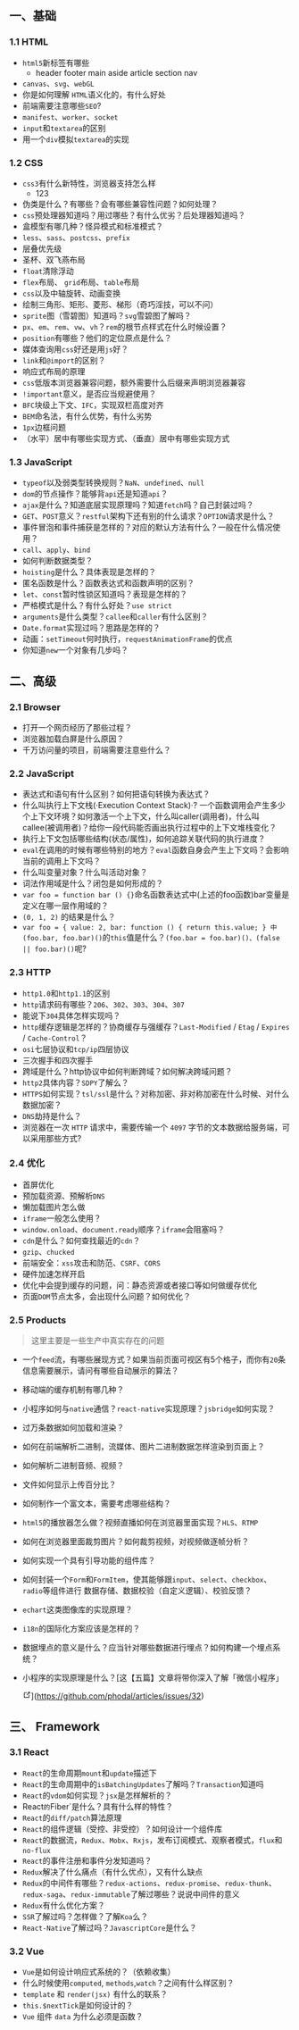 ##  一、基础

###  1.1 HTML

* `html5`新标签有哪些
  - header footer main aside article section nav 
* `canvas`、`svg`、`webGL`
* 你是如何理解 `HTML`语义化的，有什么好处
* 前端需要注意哪些`SEO`?
* `manifest`、`worker`、`socket`
* `input`和`textarea`的区别
* 用一个`div`模拟`textarea`的实现

### 1.2  CSS

* `css3`有什么新特性，浏览器支持怎么样
  - 123
* 伪类是什么？有哪些？会有哪些兼容性问题？如何处理？
* `css`预处理器知道吗？用过哪些？有什么优劣？后处理器知道吗？
* 盒模型有哪几种？怪异模式和标准模式？
* `less`、`sass`、`postcss`、`prefix`
* 层叠优先级
* 圣杯、双飞燕布局
* `float`清除浮动
* `flex`布局、 `grid`布局、`table`布局
* `css`以及中轴旋转、动画变换
* 绘制三角形、矩形、菱形、梯形（奇巧淫技，可以不问）
* `sprite`图（雪碧图）知道吗？`svg`雪碧图了解吗？
* `px`、`em`、`rem`、`vw`、`vh`？`rem`的根节点样式在什么时候设置？
* `position`有哪些？他们的定位原点是什么？
* 媒体查询用`css`好还是用`js`好？
* `link`和`@import`的区别？
* 响应式布局的原理
* `css`低版本浏览器兼容问题，额外需要什么后缀来声明浏览器兼容
* `!important`意义，是否应当规避使用？
* `BFC`块级上下文、`IFC`，实现双栏高度对齐
* `BEM`命名法，有什么优势，有什么劣势
* `1px`边框问题
* （水平）居中有哪些实现方式、（垂直）居中有哪些实现方式

###  1.3 JavaScript

* `typeof`以及弱类型转换规则？`NaN`、`undefined`、`null`
* `dom`的节点操作？能够背`api`还是知道`api`？
* `ajax`是什么？知道底层实现原理吗？知道`fetch`吗？自己封装过吗？
* `GET`、`POST`意义？`restful`架构下还有别的什么请求？`OPTION`请求是什么？
* 事件冒泡和事件捕获是怎样的？对应的默认方法有什么？一般在什么情况使用？
* `call`、`apply`、`bind`
* 如何判断数据类型？
* `hoisting`是什么？具体表现是怎样的？
* 匿名函数是什么？函数表达式和函数声明的区别？
* `let`、`const`暂时性锁区知道吗？表现是怎样的？
* 严格模式是什么？有什么好处？`use strict`
* `arguments`是什么类型？`callee`和`caller`有什么区别？
* `Date.format`实现过吗？思路是怎样的？
* 动画：`setTimeout`何时执行，`requestAnimationFrame`的优点
* 你知道`new`一个对象有几步吗？

##  二、高级

###  2.1 Browser

* 打开一个网页经历了那些过程？
* 浏览器加载白屏是什么原因？
* 千万访问量的项目，前端需要注意些什么？

###  2.2 JavaScript

* 表达式和语句有什么区别？如何把语句转换为表达式？
* 什么叫执行上下文栈(·Execution Context Stack)·? 一个函数调用会产生多少个上下文环境？如何激活一个上下文，什么叫caller(调用者)，什么叫callee(被调用者)？给你一段代码能否画出执行过程中的上下文堆栈变化？
* 执行上下文包括哪些结构(状态/属性)，如何追踪关联代码的执行进度？
* `eval`在调用的时候有哪些特别的地方？`eval`函数自身会产生上下文吗？会影响当前的调用上下文吗？
* 什么叫变量对象？什么叫活动对象？
* 词法作用域是什么？闭包是如何形成的？
* `var foo = function bar () {}`命名函数表达式中(上述的foo函数)bar变量是定义在哪一层作用域的？
* `(0, 1, 2)` 的结果是什么？
* `var foo = { value: 2, bar: function () { return this.value; } 中(foo.bar, foo.bar)()`的`this`值是什么？`(foo.bar = foo.bar)()、(false || foo.bar)()`呢?

###  2.3 HTTP

* `http1.0`和`http1.1`的区别
* `http`请求码有哪些？`206`、`302`、`303`、`304`、`307`
* 能说下`304`具体怎样实现吗？
* `http`缓存逻辑是怎样的？协商缓存与强缓存？`Last-Modified` / `Etag` / `Expires` / `Cache-Control`？
* `osi`七层协议和`tcp/ip`四层协议
* 三次握手和四次握手
* 跨域是什么？http协议中如何判断跨域？如何解决跨域问题？
* `http2`具体内容？`SDPY`了解么？
* `HTTPS`如何实现？`tsl/ssl`是什么？对称加密、非对称加密在什么时候、对什么数据加密？
* `DNS`劫持是什么？
* 浏览器在一次 `HTTP` 请求中，需要传输一个 `4097` 字节的文本数据给服务端，可以采用那些方式?

###  2.4 优化

* 首屏优化
* 预加载资源、预解析`DNS`
* 懒加载图片怎么做
* `iframe`一般怎么使用？
* `window.onload`、`document.ready`顺序？`iframe`会阻塞吗？
* `cdn`是什么？如何查找最近的`cdn`？
* `gzip`、`chucked`
* 前端安全：`xss`攻击和防范、`CSRF`、`CORS`
* 硬件加速怎样开启
* 优化中会提到缓存的问题，问：静态资源或者接口等如何做缓存优化
* 页面`DOM`节点太多，会出现什么问题？如何优化？

###  2.5 Products

> 这里主要是一些生产中真实存在的问题

* 一个`feed`流，有哪些展现方式？如果当前页面可视区有5个格子，而你有`20`条信息需要展示，请问有哪些自动展示的算法？
* 移动端的缓存机制有哪几种？
* 小程序如何与`native`通信？`react-native`实现原理？`jsbridge`如何实现？
* 过万条数据如何加载和渲染？
* 如何在前端解析二进制，流媒体、图片二进制数据怎样渲染到页面上？
* 如何解析二进制音频、视频？
* 文件如何显示上传百分比？
* 如何制作一个富文本，需要考虑哪些结构？
* `html5`的播放器怎么做？视频直播如何在浏览器里面实现？`HLS`、`RTMP`
* 如何在浏览器里面裁剪图片？如何裁剪视频，对视频做逐帧分析？
* 如何实现一个具有引导功能的组件库？
* 如何封装一个`Form`和`FormItem`，使其能够跟`input`、`select`、`checkbox`、`radio`等组件进行 数据存储、数据校验（自定义逻辑）、校验反馈？
* `echart`这类图像库的实现原理？
* `i18n`的国际化方案应该是怎样的？
* 数据埋点的意义是什么？应当针对哪些数据进行埋点？如何构建一个埋点系统？
* 小程序的实现原理是什么？[这【五篇】文章将带你深入了解「微信小程序」

    <svg xmlns="http://www.w3.org/2000/svg" aria-hidden="true" x="0px" y="0px" viewBox="0 0 100 100" width="15" height="15" class="icon outbound"><path fill="currentColor" d="M18.8,85.1h56l0,0c2.2,0,4-1.8,4-4v-32h-8v28h-48v-48h28v-8h-32l0,0c-2.2,0-4,1.8-4,4v56C14.8,83.3,16.6,85.1,18.8,85.1z" data-darkreader-inline-fill="" style="--darkreader-inline-fill:currentColor;"></path> <polygon fill="currentColor" points="45.7,48.7 51.3,54.3 77.2,28.5 77.2,37.2 85.2,37.2 85.2,14.9 62.8,14.9 62.8,22.9 71.5,22.9" data-darkreader-inline-fill="" style="--darkreader-inline-fill:currentColor;"></polygon></svg>](https://github.com/phodal/articles/issues/32)

##  三、 Framework

###  3.1 React

* `React`的生命周期`mount`和`update`描述下
* `React`的生命周期中的`isBatchingUpdates`了解吗？`Transaction`知道吗
* `React`的`vdom`如何实现？`jsx`是怎样解析的？
* React`的`Fiber`是什么？具有什么样的特性？
* `React`的`diff/patch`算法原理
* `React`的组件逻辑（受控、非受控）？如何设计一个组件库
* `React`的数据流，`Redux`、`Mobx`、`Rxjs`，发布订阅模式、观察者模式，`flux`和`no-flux`
* `React`的事件注册和事件分发知道吗？
* `Redux`解决了什么痛点（有什么优点），又有什么缺点
* `Redux`的中间件有哪些？`redux-actions`、`redux-promise`、`redux-thunk`、`redux-saga`、`redux-immutable`了解过哪些？说说中间件的意义
* `Redux`有什么优化方案？
* `SSR`了解过吗？怎样做？了解`Koa`么？
* `React-Native`了解过吗？`JavascriptCore`是什么？

###  3.2 Vue

* `Vue`是如何设计响应式系统的？（依赖收集）
* 什么时候使用`computed`, `methods`,`watch`？之间有什么样区别？
* `template` 和 `render(jsx)` 有什么的联系？
* `this.$nextTick`是如何设计的？
* `Vue` 组件 `data` 为什么必须是函数？